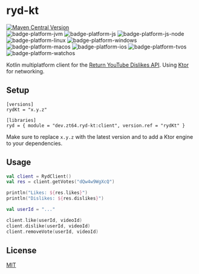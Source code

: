 # ryd-kt

[![Maven Central Version](https://img.shields.io/maven-central/v/dev.zt64.ryd-kt/core)](https://central.sonatype.com/artifact/dev.zt64.ryd-kt/core)
<br>
![badge-platform-jvm]
![badge-platform-js]
![badge-platform-js-node]
![badge-platform-linux]
![badge-platform-windows]
![badge-platform-macos]
![badge-platform-ios]
![badge-platform-tvos]
![badge-platform-watchos]

Kotlin multiplatform client for
the [Return YouTube Dislikes API](https://returnyoutubedislikeapi.com/swagger/index.html).
Using [Ktor](https://github.com/ktorio/ktor) for networking.

## Setup

```
[versions]
rydKt = "x.y.z"

[libraries]
ryd = { module = "dev.zt64.ryd-kt:client", version.ref = "rydKt" }
```

Make sure to replace `x.y.z` with the latest version and to add a Ktor engine to your dependencies.

## Usage

```kotlin
val client = RydClient()
val res = client.getVotes("dQw4w9WgXcQ")

println("Likes: ${res.likes}")
println("Dislikes: ${res.dislikes}")

val userId = "..."

client.like(userId, videoId)
client.dislike(userId, videoId)
client.removeVote(userId, videoId)
```

## License

[MIT](LICENSE)

[badge-platform-jvm]: http://img.shields.io/badge/-jvm-DB413D.svg?style=flat

[badge-platform-js]: http://img.shields.io/badge/-js-F8DB5D.svg?style=flat

[badge-platform-js-node]: https://img.shields.io/badge/-nodejs-68a063.svg?style=flat

[badge-platform-linux]: http://img.shields.io/badge/-linux-2D3F6C.svg?style=flat

[badge-platform-windows]: http://img.shields.io/badge/-windows-4D76CD.svg?style=flat

[badge-platform-macos]: http://img.shields.io/badge/-macos-111111.svg?style=flat

[badge-platform-ios]: http://img.shields.io/badge/-ios-CDCDCD.svg?style=flat

[badge-platform-tvos]: http://img.shields.io/badge/-tvos-808080.svg?style=flat

[badge-platform-watchos]: http://img.shields.io/badge/-watchos-C0C0C0.svg?style=flat

[badge-platform-wasm]: https://img.shields.io/badge/-wasm-624FE8.svg?style=flat
